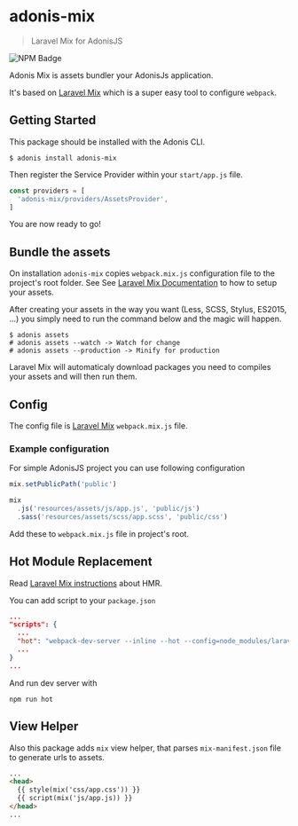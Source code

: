 # adonis-mix
> Laravel Mix for AdonisJS

![NPM Badge](https://img.shields.io/npm/v/adonis-mix.svg?style=flat-square)

Adonis Mix is assets bundler your AdonisJs application.

It's based on [Laravel Mix](https://laravel-mix.com/) which is a super easy tool to configure `webpack`.

## Getting Started

This package should be installed with the Adonis CLI.

```shell
$ adonis install adonis-mix
```

Then register the Service Provider within your `start/app.js` file.

```js
const providers = [
  'adonis-mix/providers/AssetsProvider',
]
```

You are now ready to go!

## Bundle the assets

On installation `adonis-mix` copies `webpack.mix.js` configuration file to the project's root folder. See See [Laravel Mix Documentation](https://laravel-mix.com/docs/4.0/installation) to how to setup your assets.

After creating your assets in the way you want (Less, SCSS, Stylus, ES2015, ...) you simply need to run the command below and the magic will happen.

```shell
$ adonis assets
# adonis assets --watch -> Watch for change
# adonis assets --production -> Minify for production
```

Laravel Mix will automaticaly download packages you need to compiles your assets and will then run them.

## Config

The config file is [Laravel Mix](https://laravel-mix.com/docs/4.0/installation) `webpack.mix.js` file.

### Example configuration

For simple AdonisJS project you can use following configuration

```js
mix.setPublicPath('public')

mix
  .js('resources/assets/js/app.js', 'public/js')
  .sass('resources/assets/scss/app.scss', 'public/css')
```

Add these to `webpack.mix.js` file in project's root.

## Hot Module Replacement

Read [Laravel Mix instructions](https://laravel-mix.com/docs/4.0/hot-module-replacement) about HMR.

You can add script to your `package.json`

```json
...
"scripts": {
  ...
  "hot": "webpack-dev-server --inline --hot --config=node_modules/laravel-mix/setup/webpack.config.js"
  ...
}
...
```

And run dev server with

```shell
npm run hot
```

## View Helper

Also this package adds `mix` view helper, that parses `mix-manifest.json` file to generate urls to assets.

```html
...
<head>
  {{ style(mix('css/app.css')) }} 
  {{ script(mix('js/app.js)) }}
</head>
...
```
